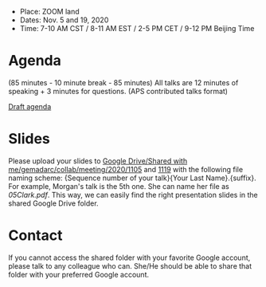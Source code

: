 - Place: ZOOM land
- Dates: Nov. 5 and 19, 2020
- Time: 7-10 AM CST / 8-11 AM EST / 2-5 PM CET / 9-12 PM Beijing Time

# Agenda

(85 minutes - 10 minute break - 85 minutes)
All talks are 12 minutes of speaking + 3 minutes for questions.
(APS contributed talks format)

[Draft agenda](https://drive.google.com/uc?id=1jPHBUEBNnf2mmSh4Uc7cLkHdSq_2KCVN)

# Slides

Please upload your slides to [Google Drive/Shared with me/gemadarc/collab/meeting/2020/1105](https://drive.google.com/open?id=16ed1Gal0khlEAdCcJe-F1yOaw5MHFk15) and [1119](https://drive.google.com/open?id=1cY3E3kg6lhNTcileClVAeoxkCWcfUuYa) with the following file naming scheme: {Sequence number of your talk}{Your Last Name}.{suffix}. For example, Morgan's talk is the 5th one. She can name her file as *05Clark.pdf*. This way, we can easily find the right presentation slides in the shared Google Drive folder.

# Contact

If you cannot access the shared folder with your favorite Google account, please talk to any colleague who can. She/He should be able to share that folder with your preferred Google account.

